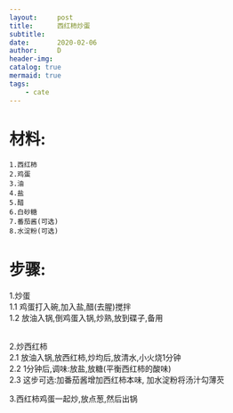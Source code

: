 ```yaml
---
layout:     post
title:      西红柿炒蛋
subtitle:   
date:       2020-02-06
author:     D
header-img: 
catalog: true
mermaid: true
tags:
    - cate
---
```

# 材料:
```
1.西红柿
2.鸡蛋
3.油
4.盐
5.醋
6.白砂糖
7.番茄酱(可选)
8.水淀粉(可选)
```

# 步骤:

1.炒蛋<br>
1.1 鸡蛋打入碗,加入盐,醋(去腥)搅拌<br>
1.2 放油入锅,倒鸡蛋入锅,炒熟,放到碟子,备用<br><br>

2.炒西红柿<br>
2.1 放油入锅,放西红柿,炒均后,放清水,小火烧1分钟<br>
2.2 1分钟后,调味:放盐,放糖(平衡西红柿的酸味)<br>
2.3 这步可选:加番茄酱增加西红柿本味, 加水淀粉将汤汁勾薄芡<br>

3.西红柿鸡蛋一起炒,放点葱,然后出锅
